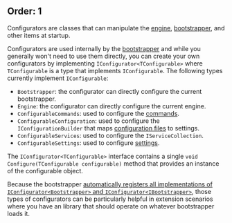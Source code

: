 Order: 1
---
Configurators are classes that can manipulate the [engine](xref:engine), [bootstrapper](xref:bootstrapper), and other items at startup.

Configurators are used internally by the [bootstrapper](xref:bootstrapper) and while you generally won't need to use them directly, you can create your own configurators by implementing `IConfigurator<TConfigurable>` where `TConfigurable` is a type that implements `IConfigurable`. The following types currently implement `IConfigurable`:

- `Bootstrapper`: the configurator can directly configure the current bootstrapper.
- `Engine`: the configurator can directly configure the current engine.
- `ConfigurableCommands`: used to configure the [commands](xref:commands).
- `ConfigurableConfiguration`: used to configure the `IConfigurationBuilder` that maps [configuration files](xref:settings#configuration-files) to settings.
- `ConfigurableServices`: used to configure the `IServiceCollection`.
- `ConfigurableSettings`: used to configure [settings](xref:settings).

The `IConfigurator<TConfigurable>` interface contains a single `void Configure(TConfigurable configurable)` method that provides an instance of the configurable object.

Because the bootstrapper [automatically registers all implementations of `IConfigurator<Bootstrapper>` and `IConfigurator<IBootstrapper>`](xref:bootstrapper#default-behavior), those types of configurators can be particularly helpful in extension scenarios where you have an library that should operate on whatever bootstrapper loads it.
